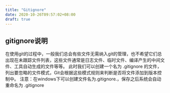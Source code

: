 ```yaml
---
title: "Gitignore"
date: 2020-10-26T09:57:02+08:00
draft: true
---
```


## gitignore说明

在使用git的过程中，一般我们总会有些文件无需纳入git的管理，也不希望它们总出现在未跟踪文件列表，这些文件通常是日志文件、临时文件、编译产生的中间文件、工具自动生成的文件等等。
此时我们可以创建一个名为 .gitignore 的文件，列出要忽略的文件模式，Git会根据这些模式规则来判断是否将文件添加到版本控制中。
注意：在windows下可以创建文件名为.gitignore.，保存之后系统会自动重命名为 .gitignore
